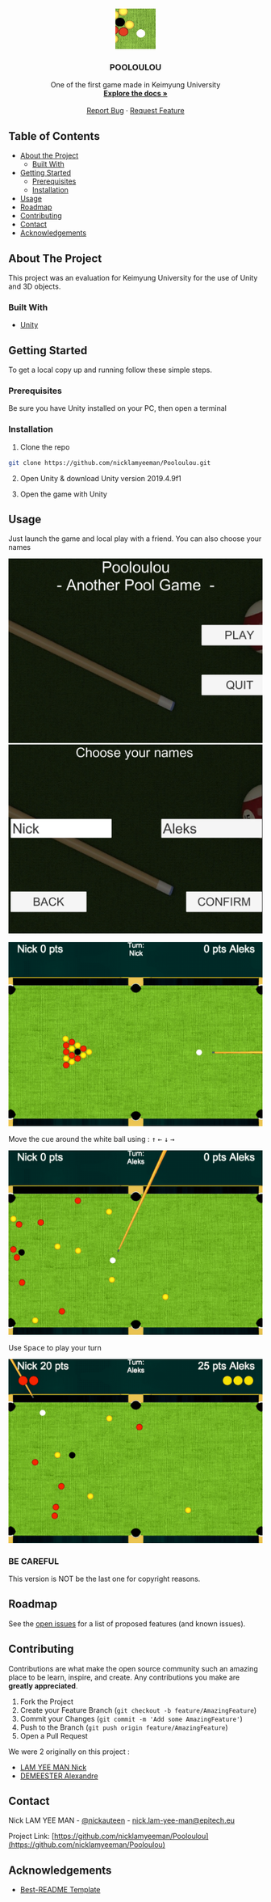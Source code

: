 <!-- PROJECT LOGO -->
<br />
<p align="center">
  <a href="https://github.com/nicklamyeeman/Pooloulou">
    <img src="Assets/README/logo.png" alt="Logo" width="80" height="80">
  </a>

  <h3 align="center">POOLOULOU</h3>

  <p align="center">
    One of the first game made in Keimyung University
    <br />
    <a href="https://github.com/nicklamyeeman/Pooloulou"><strong>Explore the docs »</strong></a>
    <br />
    <br />
    <a href="https://github.com/nicklamyeeman/Pooloulou/issues">Report Bug</a>
    ·
    <a href="https://github.com/nicklamyeeman/Pooloulou/issues">Request Feature</a>
  </p>
</p>



<!-- TABLE OF CONTENTS -->
## Table of Contents

* [About the Project](#about-the-project)
  * [Built With](#built-with)
* [Getting Started](#getting-started)
  * [Prerequisites](#prerequisites)
  * [Installation](#installation)
* [Usage](#usage)
* [Roadmap](#roadmap)
* [Contributing](#contributing)
* [Contact](#contact)
* [Acknowledgements](#acknowledgements)



<!-- ABOUT THE PROJECT -->
## About The Project

This project was an evaluation for Keimyung University for the use of Unity and 3D objects. 


### Built With

* [Unity](https://unity.com/)



<!-- GETTING STARTED -->
## Getting Started

To get a local copy up and running follow these simple steps.

### Prerequisites

Be sure you have Unity installed on your PC, then open a terminal

### Installation

1. Clone the repo
```sh
git clone https://github.com/nicklamyeeman/Pooloulou.git
```
2. Open Unity & download Unity version 2019.4.9f1

3. Open the game with Unity


<!-- USAGE -->
## Usage

Just launch the game and local play with a friend. You can also choose your names

<img src="Assets/README/menu.png" alt="menu" widht="49%">
<img src="Assets/README/names.png" alt="names" widht="49%">

<br/>

![casse](https://github.com/nicklamyeeman/Pooloulou/blob/main/Assets/README/casse.gif)


Move the cue around the white ball using :
             <kbd>↑</kbd>
<kbd>←</kbd> <kbd>↓</kbd> <kbd>→</kbd>


![points](https://github.com/nicklamyeeman/Pooloulou/blob/main/Assets/README/points.gif)

Use <kbd>Space</kbd> to play your turn

![end](https://github.com/nicklamyeeman/Pooloulou/blob/main/Assets/README/end.gif)

### BE CAREFUL

This version is NOT be the last one for copyright reasons.


<!-- ROADMAP -->
## Roadmap

See the [open issues](https://github.com/nicklamyeeman/Pooloulou/issues) for a list of proposed features (and known issues).



<!-- CONTRIBUTING -->
## Contributing

Contributions are what make the open source community such an amazing place to be learn, inspire, and create. Any contributions you make are **greatly appreciated**.

1. Fork the Project
2. Create your Feature Branch (`git checkout -b feature/AmazingFeature`)
3. Commit your Changes (`git commit -m 'Add some AmazingFeature'`)
4. Push to the Branch (`git push origin feature/AmazingFeature`)
5. Open a Pull Request

We were 2 originally on this project : 
 - [LAM YEE MAN Nick](https://github.com/nicklamyeeman)
 - [DEMEESTER Alexandre](https://github.com/rokuo)



<!-- CONTACT -->
## Contact

Nick LAM YEE MAN - [@nickauteen](https://twitter.com/nickauteen) - nick.lam-yee-man@epitech.eu

Project Link: [https://github.com/nicklamyeeman/Pooloulou](https://github.com/nicklamyeeman/Pooloulou)



<!-- ACKNOWLEDGEMENTS -->
## Acknowledgements

* [Best-README Template](https://github.com/othneildrew/Best-README-Template)





<!-- MARKDOWN LINKS & IMAGES -->
<!-- https://www.markdownguide.org/basic-syntax/#reference-style-links -->
[contributors-shield]: https://img.shields.io/github/contributors/nicklamyeeman/repo.svg?style=flat-square
[contributors-url]: https://github.com/nicklamyeeman/repo/graphs/contributors
[forks-shield]: https://img.shields.io/github/forks/nicklamyeeman/repo.svg?style=flat-square
[forks-url]: https://github.com/nicklamyeeman/repo/network/members
[stars-shield]: https://img.shields.io/github/stars/nicklamyeeman/repo.svg?style=flat-square
[stars-url]: https://github.com/nicklamyeeman/repo/stargazers
[issues-shield]: https://img.shields.io/github/issues/nicklamyeeman/repo.svg?style=flat-square
[issues-url]: https://github.com/nicklamyeeman/repo/issues
[license-shield]: https://img.shields.io/github/license/nicklamyeeman/repo.svg?style=flat-square
[license-url]: https://github.com/nicklamyeeman/repo/blob/master/LICENSE.txt
[linkedin-shield]: https://img.shields.io/badge/-LinkedIn-black.svg?style=flat-square&logo=linkedin&colorB=555
[linkedin-url]: https://linkedin.com/in/nicklamyeeman
[product-screenshot]: images/screenshot.png